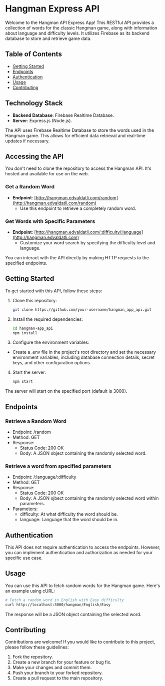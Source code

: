 # Hangman Express API

Welcome to the Hangman API Express App! This RESTful API provides a collection of words for the classic Hangman game, along with information about language and difficulty levels. It utilizes Firebase as its backend database to store and retrieve game data.

## Table of Contents

- [Getting Started](#getting-started)
- [Endpoints](#endpoints)
- [Authentication](#authentication)
- [Usage](#usage)
- [Contributing](#contributing)

## Technology Stack
- **Backend Database**: Firebase Realtime Database.
- **Server**: Express.js (Node.js).

The API uses Firebase Realtime Database to store the words used in the Hangman game. This allows for efficient data retrieval and real-time updates if necessary.

## Accessing the API

You don't need to clone the repository to access the Hangman API. It's hosted and available for use on the web.

### Get a Random Word
- **Endpoint**: [http://hangman.edvaldatli.com/random](http://hangman.edvaldatli.com/random)
  - Use this endpoint to retrieve a completely random word.
### Get Words with Specific Parameters
- **Endpoint**: [http://hangman.edvaldatli.com/:difficulty/:language](http://hangman.edvaldatli.com)
  - Customize your word search by specifying the difficulty level and language.

You can interact with the API directly by making HTTP requests to the specified endpoints.

## Getting Started

To get started with this API, follow these steps:

1. Clone this repository:

   ```bash
   git clone https://github.com/your-username/hangman_app_api.git
   ```
2. Install the required dependencies:

    ```bash
    cd hangman-app_api
    npm install
    ```

3. Configure the environment variables:

 - Create a .env file in the project's root directory and set the necessary environment variables, including database connection details, secret keys, and other configuration options.

4. Start the server:

    ```bash
    npm start
    ```
The server will start on the specified port (default is 3000).

## Endpoints
### Retrieve a Random Word
 - Endpoint: /random
 - Method: GET
 - Response:
   - Status Code: 200 OK
   - Body: A JSON object containing the randomly selected word.
### Retrieve a word from specified parameters
 - Endpoint: /:language/:difficulty
 - Method: GET
 - Response:
   - Status Code: 200 OK
   - Body: A JSON ojbect containing the randomly selected word within parameters.
 - Parameters:
   - difficulty: At what difficulty the word should be.
   - language: Language that the word should be in.
     
## Authentication
This API does not require authentication to access the endpoints. However, you can implement authentication and authorization as needed for your specific use case.

## Usage
You can use this API to fetch random words for the Hangman game. Here's an example using cURL:

```bash
# Fetch a random word in English with Easy difficulty
curl http://localhost:3000/hangman/English/Easy
```
The response will be a JSON object containing the selected word.

## Contributing
Contributions are welcome! If you would like to contribute to this project, please follow these guidelines:

1. Fork the repository.
2. Create a new branch for your feature or bug fix.
3. Make your changes and commit them.
4. Push your branch to your forked repository.
5. Create a pull request to the main repository.
